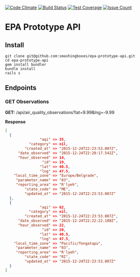 [![Code Climate](https://codeclimate.com/repos/5671eaeb6670d3003a0003f1/badges/76e2324ad0849f79e218/gpa.svg)](https://codeclimate.com/repos/5671eaeb6670d3003a0003f1/feed)
[![Build Status](https://travis-ci.org/smashingboxes/epa-prototype-api.svg)](https://travis-ci.org/smashingboxes/epa-prototype-api)
[![Test Coverage](https://codeclimate.com/repos/5671eaeb6670d3003a0003f1/badges/76e2324ad0849f79e218/coverage.svg)](https://codeclimate.com/repos/5671eaeb6670d3003a0003f1/coverage)
[![Issue Count](https://codeclimate.com/repos/5671eaeb6670d3003a0003f1/badges/76e2324ad0849f79e218/issue_count.svg)](https://codeclimate.com/repos/5671eaeb6670d3003a0003f1/feed)

# EPA Prototype API

## Install

```
git clone git@github.com:smashingboxes/epa-prototype-api.git
cd epa-prototype-api
gem install bundler
bundle install
rails s
```

## Endpoints

### GET Observations

**GET:** /api/air_quality_observations?lat=9.99&lng=-9.99

**Response**
```json
[
  {
                "aqi" => 35,
           "category" => nil,
         "created_at" => "2015-12-24T22:23:53.007Z",
      "date_observed" => "2015-12-24T22:20:17.542Z",
      "hour_observed" => 14,
                 "id" => 19,
                "lat" => 40.5,
                "lng" => 47.5,
    "local_time_zone" => "Europe/Belgrade",
     "parameter_name" => "03",
     "reporting_area" => "R'lyeh",
         "state_code" => "ME",
         "updated_at" => "2015-12-24T22:23:53.007Z"
  },
  {
                "aqi" => 62,
           "category" => nil,
         "created_at" => "2015-12-24T22:23:53.007Z",
      "date_observed" => "2015-12-24T22:22:22.108Z",
      "hour_observed" => 22,
                 "id" => 20,
                "lat" => 40.5,
                "lng" => 47.5,
    "local_time_zone" => "Pacific/Tongatapu",
     "parameter_name" => "03",
     "reporting_area" => "R'lyeh",
         "state_code" => "RI",
         "updated_at" => "2015-12-24T22:23:53.007Z"
  }
]
```
